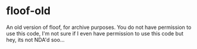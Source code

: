 # floof-old
An old version of floof, for archive purposes. You do not have permission to use this code, I'm not sure if I even have permission to use this code but hey, its not NDA'd soo...
